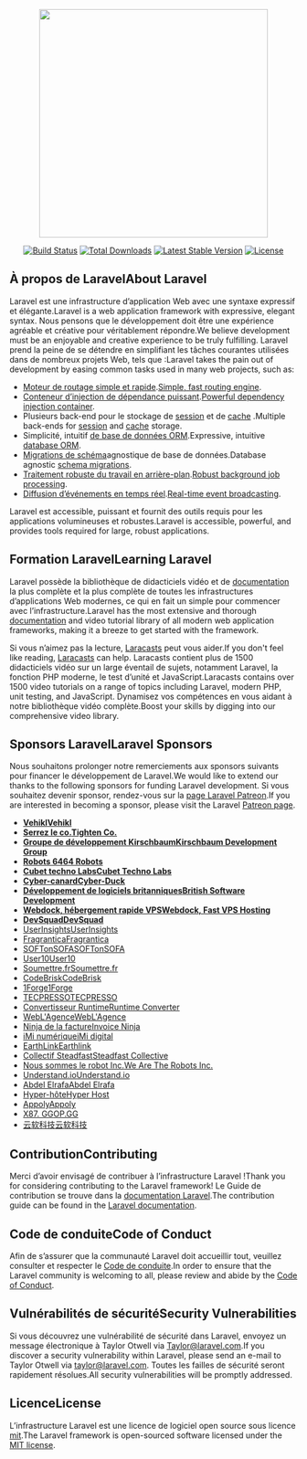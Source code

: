 <p align="center"><img src="https://res.cloudinary.com/dtfbvvkyp/image/upload/v1566331377/laravel-logolockup-cmyk-red.svg" width="400"></p>

<p align="center">
<a href="https://travis-ci.org/laravel/framework"><img src="https://travis-ci.org/laravel/framework.svg" alt="Build Status"></a>
<a href="https://packagist.org/packages/laravel/framework"><img src="https://poser.pugx.org/laravel/framework/d/total.svg" alt="Total Downloads"></a>
<a href="https://packagist.org/packages/laravel/framework"><img src="https://poser.pugx.org/laravel/framework/v/stable.svg" alt="Latest Stable Version"></a>
<a href="https://packagist.org/packages/laravel/framework"><img src="https://poser.pugx.org/laravel/framework/license.svg" alt="License"></a>
</p>

## <a name="about-laravel"></a><span data-ttu-id="e787a-101">À propos de Laravel</span><span class="sxs-lookup"><span data-stu-id="e787a-101">About Laravel</span></span>

<span data-ttu-id="e787a-102">Laravel est une infrastructure d’application Web avec une syntaxe expressif et élégante.</span><span class="sxs-lookup"><span data-stu-id="e787a-102">Laravel is a web application framework with expressive, elegant syntax.</span></span> <span data-ttu-id="e787a-103">Nous pensons que le développement doit être une expérience agréable et créative pour véritablement répondre.</span><span class="sxs-lookup"><span data-stu-id="e787a-103">We believe development must be an enjoyable and creative experience to be truly fulfilling.</span></span> <span data-ttu-id="e787a-104">Laravel prend la peine de se détendre en simplifiant les tâches courantes utilisées dans de nombreux projets Web, tels que :</span><span class="sxs-lookup"><span data-stu-id="e787a-104">Laravel takes the pain out of development by easing common tasks used in many web projects, such as:</span></span>

- <span data-ttu-id="e787a-105">[Moteur de routage simple et rapide](https://laravel.com/docs/routing).</span><span class="sxs-lookup"><span data-stu-id="e787a-105">[Simple, fast routing engine](https://laravel.com/docs/routing).</span></span>
- <span data-ttu-id="e787a-106">[Conteneur d’injection de dépendance puissant](https://laravel.com/docs/container).</span><span class="sxs-lookup"><span data-stu-id="e787a-106">[Powerful dependency injection container](https://laravel.com/docs/container).</span></span>
- <span data-ttu-id="e787a-107">Plusieurs back-end pour le stockage de [session](https://laravel.com/docs/session) et de [cache](https://laravel.com/docs/cache) .</span><span class="sxs-lookup"><span data-stu-id="e787a-107">Multiple back-ends for [session](https://laravel.com/docs/session) and [cache](https://laravel.com/docs/cache) storage.</span></span>
- <span data-ttu-id="e787a-108">Simplicité, intuitif [de base de données ORM](https://laravel.com/docs/eloquent).</span><span class="sxs-lookup"><span data-stu-id="e787a-108">Expressive, intuitive [database ORM](https://laravel.com/docs/eloquent).</span></span>
- <span data-ttu-id="e787a-109">[Migrations de schéma](https://laravel.com/docs/migrations)agnostique de base de données.</span><span class="sxs-lookup"><span data-stu-id="e787a-109">Database agnostic [schema migrations](https://laravel.com/docs/migrations).</span></span>
- <span data-ttu-id="e787a-110">[Traitement robuste du travail en arrière-plan](https://laravel.com/docs/queues).</span><span class="sxs-lookup"><span data-stu-id="e787a-110">[Robust background job processing](https://laravel.com/docs/queues).</span></span>
- <span data-ttu-id="e787a-111">[Diffusion d’événements en temps réel](https://laravel.com/docs/broadcasting).</span><span class="sxs-lookup"><span data-stu-id="e787a-111">[Real-time event broadcasting](https://laravel.com/docs/broadcasting).</span></span>

<span data-ttu-id="e787a-112">Laravel est accessible, puissant et fournit des outils requis pour les applications volumineuses et robustes.</span><span class="sxs-lookup"><span data-stu-id="e787a-112">Laravel is accessible, powerful, and provides tools required for large, robust applications.</span></span>

## <a name="learning-laravel"></a><span data-ttu-id="e787a-113">Formation Laravel</span><span class="sxs-lookup"><span data-stu-id="e787a-113">Learning Laravel</span></span>

<span data-ttu-id="e787a-114">Laravel possède la bibliothèque de didacticiels vidéo et de [documentation](https://laravel.com/docs) la plus complète et la plus complète de toutes les infrastructures d’applications Web modernes, ce qui en fait un simple pour commencer avec l’infrastructure.</span><span class="sxs-lookup"><span data-stu-id="e787a-114">Laravel has the most extensive and thorough [documentation](https://laravel.com/docs) and video tutorial library of all modern web application frameworks, making it a breeze to get started with the framework.</span></span>

<span data-ttu-id="e787a-115">Si vous n’aimez pas la lecture, [Laracasts](https://laracasts.com) peut vous aider.</span><span class="sxs-lookup"><span data-stu-id="e787a-115">If you don't feel like reading, [Laracasts](https://laracasts.com) can help.</span></span> <span data-ttu-id="e787a-116">Laracasts contient plus de 1500 didacticiels vidéo sur un large éventail de sujets, notamment Laravel, la fonction PHP moderne, le test d’unité et JavaScript.</span><span class="sxs-lookup"><span data-stu-id="e787a-116">Laracasts contains over 1500 video tutorials on a range of topics including Laravel, modern PHP, unit testing, and JavaScript.</span></span> <span data-ttu-id="e787a-117">Dynamisez vos compétences en vous aidant à notre bibliothèque vidéo complète.</span><span class="sxs-lookup"><span data-stu-id="e787a-117">Boost your skills by digging into our comprehensive video library.</span></span>

## <a name="laravel-sponsors"></a><span data-ttu-id="e787a-118">Sponsors Laravel</span><span class="sxs-lookup"><span data-stu-id="e787a-118">Laravel Sponsors</span></span>

<span data-ttu-id="e787a-119">Nous souhaitons prolonger notre remerciements aux sponsors suivants pour financer le développement de Laravel.</span><span class="sxs-lookup"><span data-stu-id="e787a-119">We would like to extend our thanks to the following sponsors for funding Laravel development.</span></span> <span data-ttu-id="e787a-120">Si vous souhaitez devenir sponsor, rendez-vous sur la [page Laravel Patreon](https://patreon.com/taylorotwell).</span><span class="sxs-lookup"><span data-stu-id="e787a-120">If you are interested in becoming a sponsor, please visit the Laravel [Patreon page](https://patreon.com/taylorotwell).</span></span>

- <span data-ttu-id="e787a-121">**[Vehikl](https://vehikl.com/)**</span><span class="sxs-lookup"><span data-stu-id="e787a-121">**[Vehikl](https://vehikl.com/)**</span></span>
- <span data-ttu-id="e787a-122">**[Serrez le co.](https://tighten.co)**</span><span class="sxs-lookup"><span data-stu-id="e787a-122">**[Tighten Co.](https://tighten.co)**</span></span>
- <span data-ttu-id="e787a-123">**[Groupe de développement Kirschbaum](https://kirschbaumdevelopment.com)**</span><span class="sxs-lookup"><span data-stu-id="e787a-123">**[Kirschbaum Development Group](https://kirschbaumdevelopment.com)**</span></span>
- <span data-ttu-id="e787a-124">**[Robots 64](https://64robots.com)**</span><span class="sxs-lookup"><span data-stu-id="e787a-124">**[64 Robots](https://64robots.com)**</span></span>
- <span data-ttu-id="e787a-125">**[Cubet techno Labs](https://cubettech.com)**</span><span class="sxs-lookup"><span data-stu-id="e787a-125">**[Cubet Techno Labs](https://cubettech.com)**</span></span>
- <span data-ttu-id="e787a-126">**[Cyber-canard](https://cyber-duck.co.uk)**</span><span class="sxs-lookup"><span data-stu-id="e787a-126">**[Cyber-Duck](https://cyber-duck.co.uk)**</span></span>
- <span data-ttu-id="e787a-127">**[Développement de logiciels britanniques](https://www.britishsoftware.co)**</span><span class="sxs-lookup"><span data-stu-id="e787a-127">**[British Software Development](https://www.britishsoftware.co)**</span></span>
- <span data-ttu-id="e787a-128">**[Webdock, hébergement rapide VPS](https://www.webdock.io/en)**</span><span class="sxs-lookup"><span data-stu-id="e787a-128">**[Webdock, Fast VPS Hosting](https://www.webdock.io/en)**</span></span>
- <span data-ttu-id="e787a-129">**[DevSquad](https://devsquad.com)**</span><span class="sxs-lookup"><span data-stu-id="e787a-129">**[DevSquad](https://devsquad.com)**</span></span>
- [<span data-ttu-id="e787a-130">UserInsights</span><span class="sxs-lookup"><span data-stu-id="e787a-130">UserInsights</span></span>](https://userinsights.com)
- [<span data-ttu-id="e787a-131">Fragrantica</span><span class="sxs-lookup"><span data-stu-id="e787a-131">Fragrantica</span></span>](https://www.fragrantica.com)
- [<span data-ttu-id="e787a-132">SOFTonSOFA</span><span class="sxs-lookup"><span data-stu-id="e787a-132">SOFTonSOFA</span></span>](https://softonsofa.com/)
- [<span data-ttu-id="e787a-133">User10</span><span class="sxs-lookup"><span data-stu-id="e787a-133">User10</span></span>](https://user10.com)
- [<span data-ttu-id="e787a-134">Soumettre.fr</span><span class="sxs-lookup"><span data-stu-id="e787a-134">Soumettre.fr</span></span>](https://soumettre.fr/)
- [<span data-ttu-id="e787a-135">CodeBrisk</span><span class="sxs-lookup"><span data-stu-id="e787a-135">CodeBrisk</span></span>](https://codebrisk.com)
- [<span data-ttu-id="e787a-136">1Forge</span><span class="sxs-lookup"><span data-stu-id="e787a-136">1Forge</span></span>](https://1forge.com)
- [<span data-ttu-id="e787a-137">TECPRESSO</span><span class="sxs-lookup"><span data-stu-id="e787a-137">TECPRESSO</span></span>](https://tecpresso.co.jp/)
- [<span data-ttu-id="e787a-138">Convertisseur Runtime</span><span class="sxs-lookup"><span data-stu-id="e787a-138">Runtime Converter</span></span>](http://runtimeconverter.com/)
- [<span data-ttu-id="e787a-139">WebL'Agence</span><span class="sxs-lookup"><span data-stu-id="e787a-139">WebL'Agence</span></span>](https://weblagence.com/)
- [<span data-ttu-id="e787a-140">Ninja de la facture</span><span class="sxs-lookup"><span data-stu-id="e787a-140">Invoice Ninja</span></span>](https://www.invoiceninja.com)
- [<span data-ttu-id="e787a-141">iMi numérique</span><span class="sxs-lookup"><span data-stu-id="e787a-141">iMi digital</span></span>](https://www.imi-digital.de/)
- [<span data-ttu-id="e787a-142">EarthLink</span><span class="sxs-lookup"><span data-stu-id="e787a-142">Earthlink</span></span>](https://www.earthlink.ro/)
- [<span data-ttu-id="e787a-143">Collectif Steadfast</span><span class="sxs-lookup"><span data-stu-id="e787a-143">Steadfast Collective</span></span>](https://steadfastcollective.com/)
- [<span data-ttu-id="e787a-144">Nous sommes le robot Inc.</span><span class="sxs-lookup"><span data-stu-id="e787a-144">We Are The Robots Inc.</span></span>](https://watr.mx/)
- [<span data-ttu-id="e787a-145">Understand.io</span><span class="sxs-lookup"><span data-stu-id="e787a-145">Understand.io</span></span>](https://www.understand.io/)
- [<span data-ttu-id="e787a-146">Abdel Elrafa</span><span class="sxs-lookup"><span data-stu-id="e787a-146">Abdel Elrafa</span></span>](https://abdelelrafa.com)
- [<span data-ttu-id="e787a-147">Hyper-hôte</span><span class="sxs-lookup"><span data-stu-id="e787a-147">Hyper Host</span></span>](https://hyper.host)
- [<span data-ttu-id="e787a-148">Appoly</span><span class="sxs-lookup"><span data-stu-id="e787a-148">Appoly</span></span>](https://www.appoly.co.uk)
- [<span data-ttu-id="e787a-149">X87. GG</span><span class="sxs-lookup"><span data-stu-id="e787a-149">OP.GG</span></span>](https://op.gg)
- [<span data-ttu-id="e787a-150">云软科技</span><span class="sxs-lookup"><span data-stu-id="e787a-150">云软科技</span></span>](http://www.yunruan.ltd/)

## <a name="contributing"></a><span data-ttu-id="e787a-151">Contribution</span><span class="sxs-lookup"><span data-stu-id="e787a-151">Contributing</span></span>

<span data-ttu-id="e787a-152">Merci d’avoir envisagé de contribuer à l’infrastructure Laravel !</span><span class="sxs-lookup"><span data-stu-id="e787a-152">Thank you for considering contributing to the Laravel framework!</span></span> <span data-ttu-id="e787a-153">Le Guide de contribution se trouve dans la [documentation Laravel](https://laravel.com/docs/contributions).</span><span class="sxs-lookup"><span data-stu-id="e787a-153">The contribution guide can be found in the [Laravel documentation](https://laravel.com/docs/contributions).</span></span>

## <a name="code-of-conduct"></a><span data-ttu-id="e787a-154">Code de conduite</span><span class="sxs-lookup"><span data-stu-id="e787a-154">Code of Conduct</span></span>

<span data-ttu-id="e787a-155">Afin de s’assurer que la communauté Laravel doit accueillir tout, veuillez consulter et respecter le [Code de conduite](https://laravel.com/docs/contributions#code-of-conduct).</span><span class="sxs-lookup"><span data-stu-id="e787a-155">In order to ensure that the Laravel community is welcoming to all, please review and abide by the [Code of Conduct](https://laravel.com/docs/contributions#code-of-conduct).</span></span>

## <a name="security-vulnerabilities"></a><span data-ttu-id="e787a-156">Vulnérabilités de sécurité</span><span class="sxs-lookup"><span data-stu-id="e787a-156">Security Vulnerabilities</span></span>

<span data-ttu-id="e787a-157">Si vous découvrez une vulnérabilité de sécurité dans Laravel, envoyez un message électronique à Taylor Otwell via [Taylor@laravel.com](mailto:taylor@laravel.com).</span><span class="sxs-lookup"><span data-stu-id="e787a-157">If you discover a security vulnerability within Laravel, please send an e-mail to Taylor Otwell via [taylor@laravel.com](mailto:taylor@laravel.com).</span></span> <span data-ttu-id="e787a-158">Toutes les failles de sécurité seront rapidement résolues.</span><span class="sxs-lookup"><span data-stu-id="e787a-158">All security vulnerabilities will be promptly addressed.</span></span>

## <a name="license"></a><span data-ttu-id="e787a-159">Licence</span><span class="sxs-lookup"><span data-stu-id="e787a-159">License</span></span>

<span data-ttu-id="e787a-160">L’infrastructure Laravel est une licence de logiciel open source sous licence [mit](https://opensource.org/licenses/MIT).</span><span class="sxs-lookup"><span data-stu-id="e787a-160">The Laravel framework is open-sourced software licensed under the [MIT license](https://opensource.org/licenses/MIT).</span></span>
